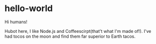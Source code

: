 # hello-world

Hi humans!

Hubot here, I like Node.js and Coffeescirpt(that't what I'm made of!).
I've had tocos on the moon and find them far superior to Earth tacos.
